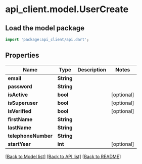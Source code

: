 # api_client.model.UserCreate

## Load the model package
```dart
import 'package:api_client/api.dart';
```

## Properties
Name | Type | Description | Notes
------------ | ------------- | ------------- | -------------
**email** | **String** |  | 
**password** | **String** |  | 
**isActive** | **bool** |  | [optional] 
**isSuperuser** | **bool** |  | [optional] 
**isVerified** | **bool** |  | [optional] 
**firstName** | **String** |  | 
**lastName** | **String** |  | 
**telephoneNumber** | **String** |  | 
**startYear** | **int** |  | [optional] 

[[Back to Model list]](../README.md#documentation-for-models) [[Back to API list]](../README.md#documentation-for-api-endpoints) [[Back to README]](../README.md)



